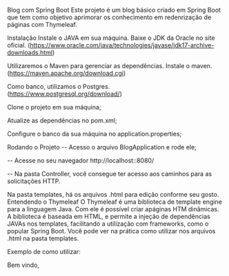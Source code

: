 Blog com Spring Boot
Este projeto é um blog básico criado em Spring Boot que tem como objetivo aprimorar os conhecimento em redenrização de páginas com Thymeleaf.

Instalação
Instale o JAVA em sua máquina. Baixe o JDK da Oracle no site oficial. (https://www.oracle.com/java/technologies/javase/jdk17-archive-downloads.html)

Utilizaremos o Maven para gerenciar as dependências. Instale o maven. (https://maven.apache.org/download.cgi)

Como banco, utilizamos o Postgres. (https://www.postgresql.org/download/)

Clone o projeto em sua máquina;

Atualize as dependências no pom.xml;

Configure o banco da sua máquina no application.properties;

Rodando o Projeto
-- Acesso o arquivo BlogApplication e rode ele;

-- Acesse no seu navegador http://localhost::8080/

-- Na pasta Controller, você consegue ter acesso aos caminhos para as solicitações HTTP.

Na pasta templates, há os arquivos .html para edição conforme seu gosto.
Entendendo o Thymeleaf
O Thymeleaf é uma biblioteca de template engine para a linguagem Java. Com ele é possível criar apáginas HTM dinâmicas. A biblioteca é baseada em HTML, e permite a injeção de dependências JAVAs nos templates, facilitando a utilização com frameworks, como o popular Spring Boot. Você pode ver na prática como utilizar nos arquivos .html na pasta templates.

Exemplo de como utilizar:

<p> Bem vindo, <span th:text="${nomeDaVariavelNome}"></span></p>
